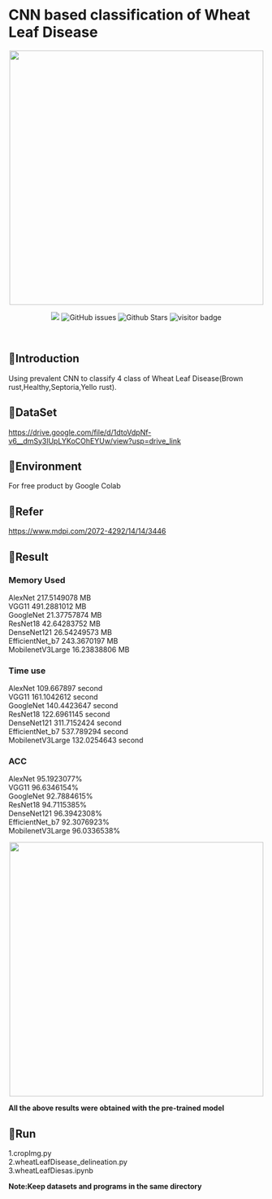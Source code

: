 
# CNN based classification of Wheat Leaf Disease
<div align=center>
  
  <image width = "500" src="https://github.com/HuanmengQwQ/WheatLeafDiseaseByPyTorch/assets/53703425/578e25e4-2ded-4ae7-80e1-2be78e98b136" >
    </image>
</div>

<div align=center>
  
  <p>
  
  ![](https://img.shields.io/badge/license-MIT-blue) 
  ![GitHub issues](https://img.shields.io/github/issues/HuanmengQwQ/WheatLeafDiseaseByPyTorch.svg) 
  ![Github Stars](https://img.shields.io/github/stars/HuanmengQwQ/WheatLeafDiseaseByPyTorch.svg) 
  ![visitor badge](https://visitor-badge.laobi.icu/badge?page_id=HuanmengQwQ.WheatLeafDiseaseByPyTorch-badge&right_color=pink)
  </p>
  <br>
  
</div>

## 🔹Introduction
Using prevalent CNN to classify 4 class of Wheat Leaf Disease(Brown rust,Healthy,Septoria,Yello rust).

## 🔹DataSet
https://drive.google.com/file/d/1dtoVdpNf-v6__dmSy3lUpLYKoCOhEYUw/view?usp=drive_link

## 🔹Environment
For free product by Google Colab 

## 🔹Refer
https://www.mdpi.com/2072-4292/14/14/3446

## 🔹Result

### Memory Used
<p>AlexNet 217.5149078 MB<br>
VGG11 491.2881012 MB<br>
GoogleNet 21.37757874 MB<br>
ResNet18 42.64283752 MB<br>
DenseNet121 26.54249573 MB<br>
EfficientNet_b7 243.3670197 MB<br>
MobilenetV3Large 16.23838806 MB</p>

### Time use
<p>AlexNet 109.667897 second<br>
VGG11 161.1042612 second<br>
GoogleNet 140.4423647 second<br>
ResNet18 122.6961145 second<br>
DenseNet121 311.7152424 second<br>
EfficientNet_b7 537.789294 second<br>
MobilenetV3Large 132.0254643 second<br></p>


### ACC
<p>AlexNet 95.1923077%<br>
VGG11 96.6346154%<br>
GoogleNet 92.7884615%<br>
ResNet18 94.7115385%<br>
DenseNet121 96.3942308%<br>
EfficientNet_b7 92.3076923%<br>
MobilenetV3Large 96.0336538%<br></p>

<div align=center>
  <image width = "500" src="https://github.com/HuanmengQwQ/WheatLeafDiseaseByPyTorch/assets/53703425/68f74a15-8a2f-4bc8-937f-dffc89338aef" >
  </image>
</div>

**All the above results were obtained with the pre-trained model**

## 🔹Run
1.cropImg.py<br>
2.wheatLeafDisease_delineation.py<br>
3.wheatLeafDiesas.ipynb<br>

**Note:Keep datasets and programs in the same directory**




